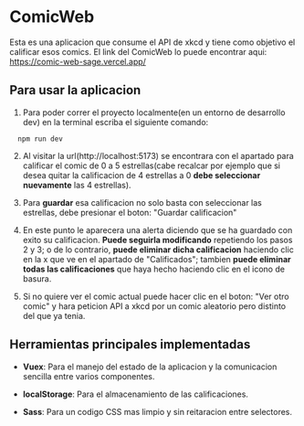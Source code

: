 # ComicWeb
Esta es una aplicacion que consume el API de xkcd y tiene como objetivo el calificar esos comics. El link del ComicWeb lo puede encontrar aqui: https://comic-web-sage.vercel.app/

## Para usar la aplicacion
1. Para poder correr el proyecto localmente(en un entorno de desarrollo dev) en la terminal escriba el siguiente comando:

````shell
  npm run dev
````

2. Al visitar la url(http://localhost:5173) se encontrara con el apartado para calificar el comic de 0 a 5 estrellas(cabe recalcar por ejemplo que si desea quitar la calificacion de 4 estrellas a 0 **debe seleccionar nuevamente** las 4 estrellas).

3. Para **guardar** esa calificacion no solo basta con seleccionar las estrellas, debe presionar el boton: "Guardar calificacion"

4. En este punto le aparecera una alerta diciendo que se ha guardado con exito su calificacion. **Puede seguirla modificando** repetiendo los pasos 2 y 3; o de lo contrario, **puede eliminar dicha calificacion** haciendo clic en la x que ve en el apartado de "Calificados"; tambien **puede eliminar todas las calificaciones** que haya hecho haciendo clic en el icono de basura.

5. Si no quiere ver el comic actual puede hacer clic en el boton: "Ver otro comic" y hara peticion API a xkcd por un comic aleatorio pero distinto del que ya tenia.

## Herramientas principales implementadas
* **Vuex**: Para el manejo del estado de la aplicacion y la comunicacion sencilla entre varios componentes.

* **localStorage**: Para el almacenamiento de las calificaciones.

* **Sass**: Para un codigo CSS mas limpio y sin reitaracion entre selectores.
